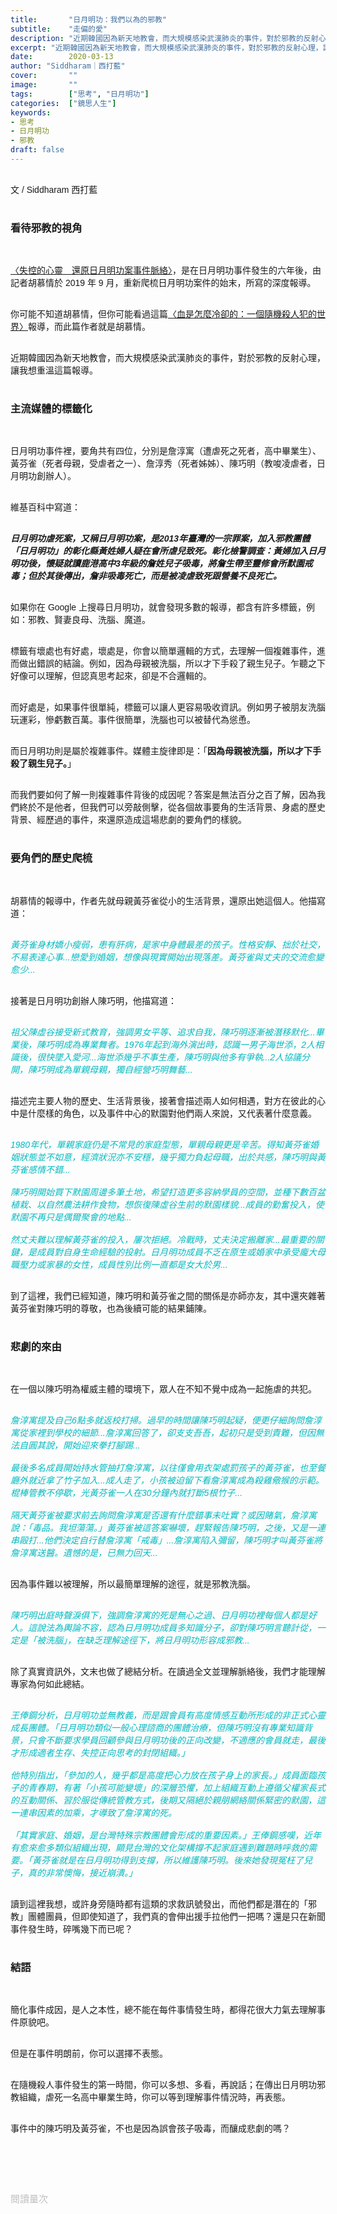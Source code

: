 ```yaml
---
title:       "日月明功：我們以為的邪教"
subtitle:    "走偏的愛"
description: "近期韓國因為新天地教會，而大規模感染武漢肺炎的事件，對於邪教的反射心理，讓我想重溫這篇〈失控的心靈　還原日月明功案事件脈絡〉報導..."
excerpt: "近期韓國因為新天地教會，而大規模感染武漢肺炎的事件，對於邪教的反射心理，讓我想重溫這篇〈失控的心靈　還原日月明功案事件脈絡〉報導..."
date:        2020-03-13
author: "Siddharam｜西打藍"
cover:       ""
image:       ""
tags:        ["思考", "日月明功"]
categories:  ["鏡思人生"]
keywords:
- 思考
- 日月明功
- 邪教
draft: false
---
```


<article style="font-family: 'Noto Sans TC', '微軟正黑體', sans-serif; font-weight: 300;">

<br>文 / Siddharam 西打藍<br><br>

<h3 class="article-h1-color">看待邪教的視角</h3><br>

<a href="https://www.mirrormedia.mg/story/20191226cul002/" target="_blank">〈失控的心靈　還原日月明功案事件脈絡〉</a>，是在日月明功事件發生的六年後，由記者胡慕情於 2019 年 9 月，重新爬梳日月明功案件的始末，所寫的深度報導。<br><br>

你可能不知道胡慕情，但你可能看過這篇<a href="https://theinitium.com/article/20160426-taiwan-Tseng-Wen-chin/" target="_blank">〈血是怎麼冷卻的：一個隨機殺人犯的世界〉</a>報導，而此篇作者就是胡慕情。<br><br>

近期韓國因為新天地教會，而大規模感染武漢肺炎的事件，對於邪教的反射心理，讓我想重溫這篇報導。<br><br>

<h3 class="article-h1-color">主流媒體的標籤化</h3><br>

日月明功事件裡，要角共有四位，分別是詹淳寓（遭虐死之死者，高中畢業生）、黃芬雀（死者母親，受虐者之一）、詹淳秀（死者姊姊）、陳巧明（教唆凌虐者，日月明功創辦人）。<br><br>

維基百科中寫道：<br><br>

<b><i>日月明功虐死案，又稱日月明功案，是2013年臺灣的一宗罪案，加入邪教團體「日月明功」的彰化縣黃姓婦人疑在會所虐兒致死。彰化檢警調查：黃婦加入日月明功後，懷疑就讀鹿港高中3年級的詹姓兒子吸毒，將詹生帶至靈修會所默園戒毒；但於其後傳出，詹非吸毒死亡，而是被凌虐致死跟營養不良死亡。</i></b><br><br>

如果你在 Google 上搜尋日月明功，就會發現多數的報導，都含有許多標籤，例如：邪教、賢妻良母、洗腦、魔道。<br><br>

標籤有壞處也有好處，壞處是，你會以簡單邏輯的方式，去理解一個複雜事件，進而做出錯誤的結論。例如，因為母親被洗腦，所以才下手殺了親生兒子。乍聽之下好像可以理解，但認真思考起來，卻是不合邏輯的。<br><br>

而好處是，如果事件很單純，標籤可以讓人更容易吸收資訊。例如男子被朋友洗腦玩運彩，慘虧數百萬。事件很簡單，洗腦也可以被替代為慫恿。<br><br>

而日月明功則是屬於複雜事件。媒體主旋律即是：「<b>因為母親被洗腦，所以才下手殺了親生兒子。</b>」<br><br>

而我們要如何了解一則複雜事件背後的成因呢？答案是無法百分之百了解，因為我們終於不是他者，但我們可以旁敲側擊，從各個故事要角的生活背景、身處的歷史背景、經歷過的事件，來還原造成這場悲劇的要角們的樣貌。<br><br>


<h3 class="article-h1-color">要角們的歷史爬梳</h3><br>

胡慕情的報導中，作者先就母親黃芬雀從小的生活背景，還原出她這個人。他描寫道：<br><br>

<i style="color: rgb(2, 186, 192);">黃芬雀身材嬌小瘦弱，患有肝病，是家中身體最差的孩子。性格安靜、拙於社交，不易表達心事...戀愛到婚姻，想像與現實開始出現落差。黃芬雀與丈夫的交流愈變愈少...</i><br><br>

接著是日月明功創辦人陳巧明，他描寫道：<br><br>

<i style="color: rgb(2, 186, 192);">祖父陳虛谷接受新式教育，強調男女平等、追求自我，陳巧明逐漸被潛移默化...畢業後，陳巧明成為專業舞者。1976年起到海外演出時，認識一男子海世添，2人相識後，很快墜入愛河...海世添幾乎不事生產，陳巧明與他多有爭執...2人協議分開，陳巧明成為單親母親，獨自經營巧明舞藝...</i><br><br>

描述完主要人物的歷史、生活背景後，接著會描述兩人如何相遇，對方在彼此的心中是什麼樣的角色，以及事件中心的默園對他們兩人來說，又代表著什麼意義。<br><br>

<i style="color: rgb(2, 186, 192);">1980年代，單親家庭仍是不常見的家庭型態，單親母親更是辛苦。得知黃芬雀婚姻狀態並不如意，經濟狀況亦不安穩，幾乎獨力負起母職，出於共感，陳巧明與黃芬雀感情不錯...<br><br>陳巧明開始買下默園周邊多筆土地，希望打造更多容納學員的空間，並種下數百盆植栽、以自然農法耕作食物，想恢復陳虛谷生前的默園樣貌...成員的勤奮投入，使默園不再只是偶爾聚會的地點...<br><br>然丈夫難以理解黃芬雀的投入，屢次拒絕。冷戰時，丈夫決定搬離家...最重要的關鍵，是成員對自身生命經驗的投射。日月明功成員不乏在原生或婚家中承受龐大母職壓力或家暴的女性，成員性別比例一直都是女大於男...</i><br><br>

到了這裡，我們已經知道，陳巧明和黃芬雀之間的關係是亦師亦友，其中還夾雜著黃芬雀對陳巧明的尊敬，也為後續可能的結果鋪陳。<br><br>


<h3 class="article-h1-color">悲劇的來由</h3><br>

在一個以陳巧明為權威主體的環境下，眾人在不知不覺中成為一起施虐的共犯。<br><br>

<i style="color: rgb(2, 186, 192);">詹淳寓提及自己6點多就返校打掃。過早的時間讓陳巧明起疑，便更仔細詢問詹淳寓從家裡到學校的細節...詹淳寓回答了，卻支支吾吾，起初只是受到責難，但因無法自圓其說，開始迎來拳打腳踢...<br><br>最後多名成員開始持水管抽打詹淳寓，以往僅會用衣架處罰孩子的黃芬雀，也至餐廳外就近拿了竹子加入...成人走了，小孩被迫留下看詹淳寓成為殺雞儆猴的示範。棍棒管教不停歇，光黃芬雀一人在30分鐘內就打斷5根竹子...<br><br>隔天黃芬雀被要求前去詢問詹淳寓是否還有什麼錯事未吐實？或因賭氣，詹淳寓說：「毒品。我坦蕩蕩。」黃芬雀被這答案嚇壞，趕緊報告陳巧明，之後，又是一連串毆打...他們決定自行替詹淳寓「戒毒」...詹淳寓陷入彌留，陳巧明才叫黃芬雀將詹淳寓送醫。遺憾的是，已無力回天...</i><br><br>

因為事件難以被理解，所以最簡單理解的途徑，就是邪教洗腦。<br><br>

<i style="color: rgb(2, 186, 192);">陳巧明出庭時聲淚俱下，強調詹淳寓的死是無心之過、日月明功裡每個人都是好人。這說法為輿論不容，認為日月明功成員多知識分子，卻對陳巧明言聽計從，一定是「被洗腦」，在缺乏理解途徑下，將日月明功形容成邪教...</i><br><br>

除了真實資訊外，文末也做了總結分析。在讀過全文並理解脈絡後，我們才能理解專家為何如此總結。<br><br>

<i style="color: rgb(2, 186, 192);">王俸鋼分析，日月明功並無教義，而是跟會員有高度情感互動所形成的非正式心靈成長團體。「日月明功類似一般心理諮商的團體治療，但陳巧明沒有專業知識背景，只會不斷要求學員回顧參與日月明功後的正向改變，不適應的會員就走，最後才形成適者生存、失控正向思考的封閉組織。」<br><br>他特別指出，「參加的人，幾乎都是高度把心力放在孩子身上的家長。」成員面臨孩子的青春期，有著「小孩可能變壞」的深層恐懼，加上組織互動上遵循父權家長式的互動關係、習於服從傳統管教方式，後期又隔絕於親朋網絡關係緊密的默園，這一連串因素的加乘，才導致了詹淳寓的死。<br><br>「其實家庭、婚姻，是台灣特殊宗教團體會形成的重要因素。」王俸鋼感嘆，近年有愈來愈多類似組織出現，顯見台灣的文化架構撐不起家庭遇到難題時呼救的需要。「黃芬雀就是在日月明功得到支撐，所以維護陳巧明。後來她發現冤枉了兒子，真的非常懊悔，接近崩潰。」</i><br><br>

讀到這裡我想，或許身旁隨時都有這類的求救訊號發出，而他們都是潛在的「邪教」團體團員，但即使知道了，我們真的會伸出援手拉他們一把嗎？還是只在新聞事件發生時，碎嘴幾下而已呢？<br><br>



<h3 class="article-h1-color">結語</h3><br>

簡化事件成因，是人之本性，總不能在每件事情發生時，都得花很大力氣去理解事件原貌吧。<br><br>

但是在事件明朗前，你可以選擇不表態。<br><br>

在隨機殺人事件發生的第一時間，你可以多想、多看，再說話；在傳出日月明功邪教組織，虐死一名高中畢業生時，你可以等到理解事件情況時，再表態。<br><br>

事件中的陳巧明及黃芬雀，不也是因為誤會孩子吸毒，而釀成悲劇的嗎？<br><br>






<br><br><br>

</article>

<div style="color: #bfbfbf; font-size: 15px;" id="busuanzi_container_page_pv">
  閱讀量<span id="busuanzi_value_page_pv"></span>次
</div>

<script src="../../js/post.js"></script>



